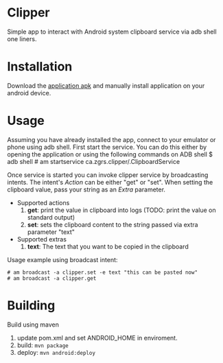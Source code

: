 # Clipper
Simple app to interact with Android system clipboard service via adb shell one liners.

# Installation
Download the [application apk](https://github.com/majido/clipper/releases/download/v1.2.1/clipper.apk) and manually install application on your android device.

# Usage
Assuming you have already installed the app, connect to your emulator or phone using adb shell.
First start the service. You can do this either by opening the application or using the following commands on ADB shell
	$ adb shell
	# am startservice ca.zgrs.clipper/.ClipboardService


Once service is started you can invoke clipper service by broadcasting intents.
The intent's *Action* can be either "get" or "set". When setting the clipboard value, pass your string as an *Extra* parameter.

* Supported actions
  1. **get**: print the value in clipboard into logs (TODO: print the value on standard output)
  2. **set**: sets the clipboard content to the string passed via extra parameter "text"
* Supported extras
  1. **text**: The text that you want to be copied in the clipboard

Usage example using broadcast intent:

	# am broadcast -a clipper.set -e text "this can be pasted now"
	# am broadcast -a clipper.get

# Building
Build using maven

1. update pom.xml and set ANDROID_HOME in enviroment.
2. build: `mvn package` 
3. deploy: `mvn android:deploy`

